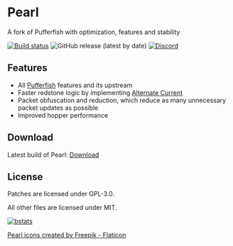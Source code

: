 # Pearl
A fork of Pufferfish with optimization, features and stability

[![Build status](https://img.shields.io/github/workflow/status/Pearl-Project/Pearl/Build?logo=github&style=for-the-badge)](https://github.com/Pearl-Project/Pearl/actions)
![GitHub release (latest by date)](https://img.shields.io/github/v/release/Pearl-Project/Pearl?style=for-the-badge)
[![Discord](https://img.shields.io/discord/951410587030667294.svg?label=&logo=discord&logoColor=ffffff&color=7389D8&labelColor=6A7EC2&style=for-the-badge)](https://discord.gg/ZFAtK5Mx9w)

## Features

* All [Pufferfish](https://github.com/pufferfish-gg/Pufferfish) features and its upstream
* Faster redstone logic by implementing [Alternate Current](https://github.com/SpaceWalkerRS/alternate-current)
* Packet obfuscation and reduction, which reduce as many unnecessary packet updates as possible
* Improved hopper performance

## Download 

Latest build of Pearl: [Download](https://github.com/Pearl-Project/Pearl/releases)

## License

Patches are licensed under GPL-3.0.

All other files are licensed under MIT.

[![bstats](https://bstats.org/signatures/server-implementation/pearl.svg)](https://bstats.org/plugin/server-implementation/Pearl/14650)


<a href="https://www.flaticon.com/free-icons/pearl" title="pearl icons">Pearl icons created by Freepik - Flaticon</a>
